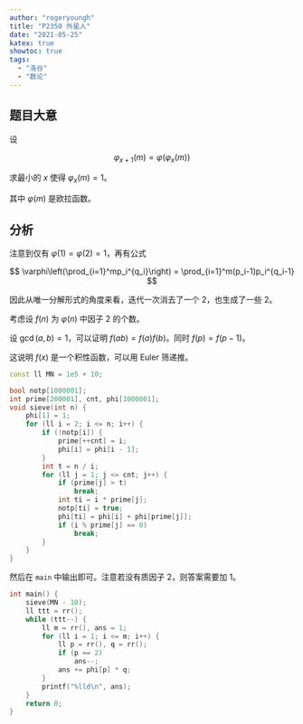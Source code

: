 ```yaml
---
author: "rogeryoungh"
title: "P2350 外星人"
date: "2021-05-25"
katex: true
showtoc: true
tags:
  - "洛谷"
  - "数论"
---
```


## 题目大意

设

$$
\varphi_{x+1}(m) = \varphi(\varphi_x(m))
$$

求最小的 $x$ 使得 $\varphi_x(m) = 1$。

其中 $\varphi(m)$ 是欧拉函数。

## 分析

注意到仅有 $\varphi(1) = \varphi(2) = 1$，再有公式

$$
\varphi\left(\prod_{i=1}^mp_i^{q_i}\right) = \prod_{i=1}^m(p_i-1)p_i^{q_i-1}
$$

因此从唯一分解形式的角度来看，迭代一次消去了一个 $2$，也生成了一些 $2$。

考虑设 $f(n)$ 为 $\varphi(n)$ 中因子 $2$ 的个数。

设 $\gcd(a,b) = 1$，可以证明 $f(ab) = f(a) f(b)$。同时 $f(p) = f(p-1)$。

这说明 $f(x)$ 是一个积性函数，可以用 Euler 筛递推。

```cpp
const ll MN = 1e5 + 10;

bool notp[1000001];
int prime[200001], cnt, phi[1000001];
void sieve(int n) {
    phi[1] = 1;
    for (ll i = 2; i <= n; i++) {
        if (!notp[i]) {
            prime[++cnt] = i;
            phi[i] = phi[i - 1];
        }
        int t = n / i;
        for (ll j = 1; j <= cnt; j++) {
            if (prime[j] > t)
                break;
            int ti = i * prime[j];
            notp[ti] = true;
            phi[ti] = phi[i] + phi[prime[j]];
            if (i % prime[j] == 0)
                break;
        }
    }
}
```

然后在 `main` 中输出即可。注意若没有质因子 $2$，则答案需要加 $1$。

```cpp
int main() {
    sieve(MN - 10);
    ll ttt = rr();
    while (ttt--) {
        ll m = rr(), ans = 1;
        for (ll i = 1; i <= m; i++) {
            ll p = rr(), q = rr();
            if (p == 2)
                ans--;
            ans += phi[p] * q;
        }
        printf("%lld\n", ans);
    }
    return 0;
}
```
